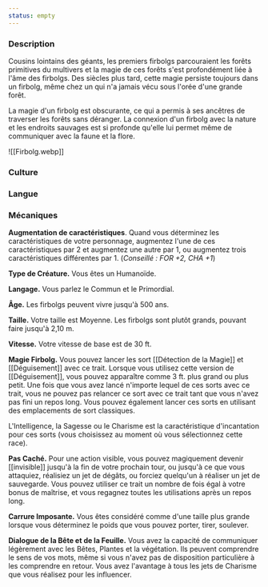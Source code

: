 ```yaml
---
status: empty
---
```

### Description

Cousins lointains des géants, les premiers firbolgs parcouraient les forêts primitives du multivers et la magie de ces forêts s'est profondément liée à l'âme des firbolgs. Des siècles plus tard, cette magie persiste toujours dans un firbolg, même chez un qui n'a jamais vécu sous l'orée d'une grande forêt.

La magie d'un firbolg est obscurante, ce qui a permis à ses ancêtres de traverser les forêts sans déranger. La connexion d'un firbolg avec la nature et les endroits sauvages est si profonde qu'elle lui permet même de communiquer avec la faune et la flore.

![[Firbolg.webp]]

### Culture

### Langue

### Mécaniques

**Augmentation de caractéristiques**. Quand vous déterminez les caractéristiques de votre personnage, augmentez l'une de ces caractéristiques par 2 et augmentez une autre par 1, ou augmentez trois caractéristiques différentes par 1. (*Conseillé : FOR +2, CHA +1*)

**Type de Créature.** Vous êtes un Humanoïde.

**Langage.** Vous parlez le Commun et le Primordial.

**Âge.** Les firbolgs peuvent vivre jusqu'à 500 ans.

**Taille.** Votre taille est Moyenne. Les firbolgs sont plutôt grands, pouvant faire jusqu'à 2,10 m.

**Vitesse.** Votre vitesse de base est de 30 ft.

**Magie Firbolg.** Vous pouvez lancer les sort [[Détection de la Magie]] et [[Déguisement]] avec ce trait. Lorsque vous utilisez cette version de [[Déguisement]], vous pouvez apparaître comme 3 ft. plus grand ou plus petit. Une fois que vous avez lancé n'importe lequel de ces sorts avec ce trait, vous ne pouvez pas relancer ce sort avec ce trait tant que vous n'avez pas fini un repos long. Vous pouvez également lancer ces sorts en utilisant des emplacements de sort classiques.

L'Intelligence, la Sagesse ou le Charisme est la caractéristique d'incantation pour ces sorts (vous choisissez au moment où vous sélectionnez cette race).

**Pas Caché.** Pour une action visible, vous pouvez magiquement devenir [[invisible]] jusqu'à la fin de votre prochain tour, ou jusqu'à ce que vous attaquiez, réalisiez un jet de dégâts, ou forciez quelqu'un à réaliser un jet de sauvegarde. Vous pouvez utiliser ce trait un nombre de fois égal à votre bonus de maîtrise, et vous regagnez toutes les utilisations après un repos long.

**Carrure Imposante.** Vous êtes considéré comme d'une taille plus grande lorsque vous déterminez le poids que vous pouvez porter, tirer, soulever.

**Dialogue de la Bête et de la Feuille.** Vous avez la capacité de communiquer légèrement avec les Bêtes, Plantes et la végétation. Ils peuvent comprendre le sens de vos mots, même si vous n'avez pas de disposition particulière à les comprendre en retour. Vous avez l'avantage à tous les jets de Charisme que vous réalisez pour les influencer.
